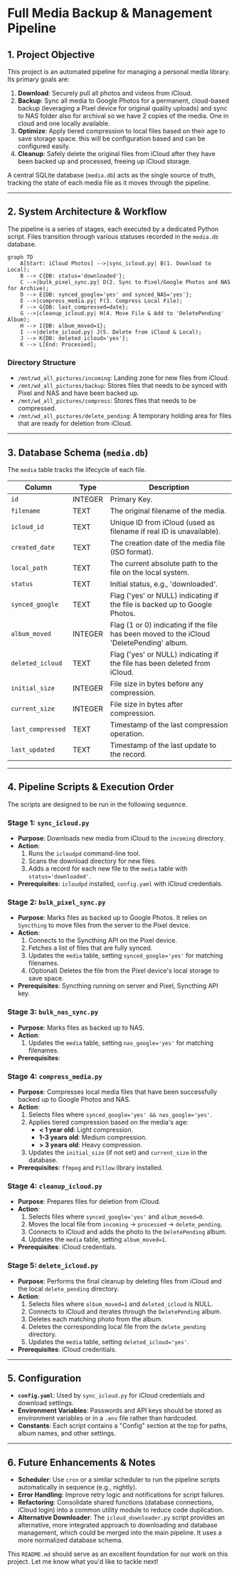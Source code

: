 # Full Media Backup & Management Pipeline

## 1. Project Objective

This project is an automated pipeline for managing a personal media library. Its primary goals are:
1.  **Download**: Securely pull all photos and videos from iCloud.
2.  **Backup**: Sync all media to Google Photos for a permanent, cloud-based backup (leveraging a Pixel device for original quality uploads) and sync to NAS folder also for archival so we have 2 copies of the media. One in cloud and one locally available.
3.  **Optimize**: Apply tiered compression to local files based on their age to save storage space. this will be configuration based and can be configured easily.
4.  **Cleanup**: Safely delete the original files from iCloud after they have been backed up and processed, freeing up iCloud storage.

A central SQLite database (`media.db`) acts as the single source of truth, tracking the state of each media file as it moves through the pipeline.

---

## 2. System Architecture & Workflow

The pipeline is a series of stages, each executed by a dedicated Python script. Files transition through various statuses recorded in the `media.db` database.

```mermaid
graph TD
    A[Start: iCloud Photos] -->|sync_icloud.py| B(1. Download to Local);
    B --> C{DB: status='downloaded'};
    C -->|bulk_pixel_sync.py| D(2. Sync to Pixel/Google Photos and NAS for Archive);
    D --> E{DB: synced_google='yes' and synced_NAS='yes'};
    E -->|compress_media.py| F(3. Compress Local File);
    F --> G{DB: last_compressed=date};
    G -->|cleanup_icloud.py| H(4. Move File & Add to 'DeletePending' Album);
    H --> I{DB: album_moved=1};
    I -->|delete_icloud.py| J(5. Delete from iCloud & Local);
    J --> K{DB: deleted_icloud='yes'};
    K --> L[End: Processed];
```

### Directory Structure

-   `/mnt/wd_all_pictures/incoming`: Landing zone for new files from iCloud.
-   `/mnt/wd_all_pictures/backup`: Stores files that needs to be synced with Pixel and NAS and have been backed up.
-   `/mnt/wd_all_pictures/compress`: Stores files that needs to be compressed.
-   `/mnt/wd_all_pictures/delete_pending`: A temporary holding area for files that are ready for deletion from iCloud.

---

## 3. Database Schema (`media.db`)

The `media` table tracks the lifecycle of each file.

| Column           | Type    | Description                                                              |
| ---------------- | ------- | ------------------------------------------------------------------------ |
| `id`             | INTEGER | Primary Key.                                                             |
| `filename`       | TEXT    | The original filename of the media.                                      |
| `icloud_id`      | TEXT    | Unique ID from iCloud (used as filename if real ID is unavailable).      |
| `created_date`   | TEXT    | The creation date of the media file (ISO format).                        |
| `local_path`     | TEXT    | The current absolute path to the file on the local system.               |
| `status`         | TEXT    | Initial status, e.g., 'downloaded'.                                      |
| `synced_google`  | TEXT    | Flag ('yes' or NULL) indicating if the file is backed up to Google Photos. |
| `album_moved`    | INTEGER | Flag (1 or 0) indicating if the file has been moved to the iCloud 'DeletePending' album. |
| `deleted_icloud` | TEXT    | Flag ('yes' or NULL) indicating if the file has been deleted from iCloud. |
| `initial_size`   | INTEGER | File size in bytes before any compression.                               |
| `current_size`   | INTEGER | File size in bytes after compression.                                    |
| `last_compressed`| TEXT    | Timestamp of the last compression operation.                             |
| `last_updated`   | TEXT    | Timestamp of the last update to the record.                              |

---

## 4. Pipeline Scripts & Execution Order

The scripts are designed to be run in the following sequence.

### Stage 1: `sync_icloud.py`

*   **Purpose**: Downloads new media from iCloud to the `incoming` directory.
*   **Action**:
    1.  Runs the `icloudpd` command-line tool.
    2.  Scans the download directory for new files.
    3.  Adds a record for each new file to the `media` table with `status='downloaded'`.
*   **Prerequisites**: `icloudpd` installed, `config.yaml` with iCloud credentials.

### Stage 2: `bulk_pixel_sync.py`

*   **Purpose**: Marks files as backed up to Google Photos. It relies on `Syncthing` to move files from the server to the Pixel device. 
*   **Action**:
    1.  Connects to the Syncthing API on the Pixel device.
    2.  Fetches a list of files that are fully synced.
    3.  Updates the `media` table, setting `synced_google='yes'` for matching filenames.
    4.  (Optional) Deletes the file from the Pixel device's local storage to save space.
*   **Prerequisites**: Syncthing running on server and Pixel, Syncthing API key.
### Stage 3: `bulk_nas_sync.py`

*   **Purpose**: Marks files as backed up to NAS.  
*   **Action**:
    1. Updates the `media` table, setting `nas_google='yes'` for matching filenames.
*   **Prerequisites**: 
### Stage 4: `compress_media.py`

*   **Purpose**: Compresses local media files that have been successfully backed up to Google Photos and NAS.
*   **Action**:
    1.  Selects files where `synced_google='yes' && nas_google='yes'`.
    2.  Applies tiered compression based on the media's age:
        *   **< 1 year old**: Light compression.
        *   **1-3 years old**: Medium compression.
        *   **> 3 years old**: Heavy compression.
    3.  Updates the `initial_size` (if not set) and `current_size` in the database.
*   **Prerequisites**: `ffmpeg` and `Pillow` library installed.

### Stage 4: `cleanup_icloud.py`

*   **Purpose**: Prepares files for deletion from iCloud.
*   **Action**:
    1.  Selects files where `synced_google='yes'` and `album_moved=0`.
    2.  Moves the local file from `incoming` -> `processed` -> `delete_pending`.
    3.  Connects to iCloud and adds the photo to the `DeletePending` album.
    4.  Updates the `media` table, setting `album_moved=1`.
*   **Prerequisites**: iCloud credentials.

### Stage 5: `delete_icloud.py`

*   **Purpose**: Performs the final cleanup by deleting files from iCloud and the local `delete_pending` directory.
*   **Action**:
    1.  Selects files where `album_moved=1` and `deleted_icloud` is NULL.
    2.  Connects to iCloud and iterates through the `DeletePending` album.
    3.  Deletes each matching photo from the album.
    4.  Deletes the corresponding local file from the `delete_pending` directory.
    5.  Updates the `media` table, setting `deleted_icloud='yes'`.
*   **Prerequisites**: iCloud credentials.

---

## 5. Configuration

-   **`config.yaml`**: Used by `sync_icloud.py` for iCloud credentials and download settings.
-   **Environment Variables**: Passwords and API keys should be stored as environment variables or in a `.env` file rather than hardcoded.
-   **Constants**: Each script contains a "Config" section at the top for paths, album names, and other settings.

---

## 6. Future Enhancements & Notes

-   **Scheduler**: Use `cron` or a similar scheduler to run the pipeline scripts automatically in sequence (e.g., nightly).
-   **Error Handling**: Improve retry logic and notifications for script failures.
-   **Refactoring**: Consolidate shared functions (database connections, iCloud login) into a common utility module to reduce code duplication.
-   **Alternative Downloader**: The `icloud_downloader.py` script provides an alternative, more integrated approach to downloading and database management, which could be merged into the main pipeline. It uses a more normalized database schema.



This `README.md` should serve as an excellent foundation for our work on this project. Let me know what you'd like to tackle next!

<!--
[PROMPT_SUGGESTION]Refactor the database and iCloud login functions into a shared utility module to reduce code duplication across the scripts.[/PROMPT_SUGGESTION]
[PROMPT_SUGGESTION]Create a master script or a simple scheduler to run the entire pipeline in the correct order.[/PROMPT_SUGGESTION]
